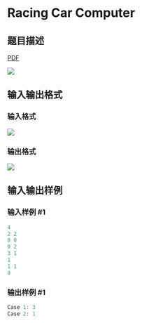 # Racing Car Computer

## 题目描述

[problemUrl]: https://uva.onlinejudge.org/index.php?option=com_onlinejudge&Itemid=8&category=117&page=show_problem&problem=2866

[PDF](https://uva.onlinejudge.org/external/117/p11766.pdf)

![](https://cdn.luogu.com.cn/upload/vjudge_pic/UVA11766/15dd581e411fd689fc00247bcdd16e256d5c5d6f.png)

## 输入输出格式

### 输入格式

![](https://cdn.luogu.com.cn/upload/vjudge_pic/UVA11766/dea47ea72b7c0f81402cc7f91ac7122ff38505e4.png)

### 输出格式

![](https://cdn.luogu.com.cn/upload/vjudge_pic/UVA11766/b0bcb2e4b862cffe7fe64041ba046ff96b776714.png)

## 输入输出样例

### 输入样例 #1

```cpp
4
2 2
0 0
0 2
3 1
1
1 1
0
```


### 输出样例 #1

```cpp
Case 1: 3
Case 2: 1
```


